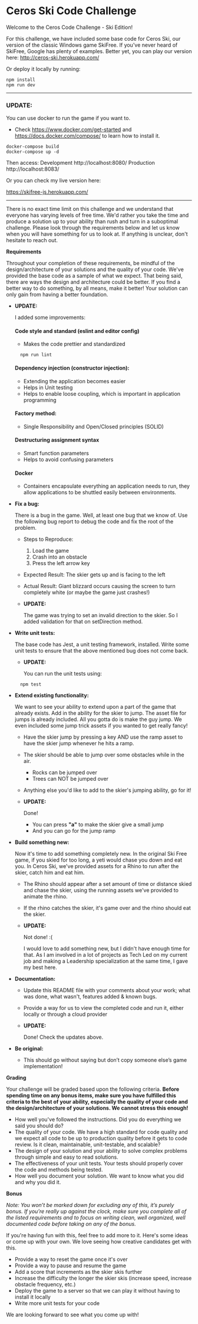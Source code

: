 # Ceros Ski Code Challenge

Welcome to the Ceros Code Challenge - Ski Edition!

For this challenge, we have included some base code for Ceros Ski, our version of the classic Windows game SkiFree. If
you've never heard of SkiFree, Google has plenty of examples. Better yet, you can play our version here: 
http://ceros-ski.herokuapp.com/  

Or deploy it locally by running:
```
npm install
npm run dev
```
----------------------------------------------------------------------------------------------------------------------
  ### UPDATE:
  You can use docker to run the game if you want to. 
  - Check https://www.docker.com/get-started and https://docs.docker.com/compose/ to learn how to install it.
  ```
  docker-compose build
  docker-compose up -d
  ```
  Then access:
  Development http://localhost:8080/
  Production http://localhost:8083/

  Or you can check my live version here:

  https://skifree-js.herokuapp.com/

----------------------------------------------------------------------------------------------------------------------


There is no exact time limit on this challenge and we understand that everyone has varying levels of free time. We'd 
rather you take the time and produce a solution up to your ability than rush and turn in a suboptimal challenge. Please 
look through the requirements below and let us know when you will have something for us to look at. If anything is 
unclear, don't hesitate to reach out.

**Requirements**

Throughout your completion of these requirements, be mindful of the design/architecture of your solutions and the 
quality of your code. We've provided the base code as a sample of what we expect. That being said, there are ways the
design and architecture could be better. If you find a better way to do something, by all means, make it better! Your 
solution can only gain from having a better foundation.

  * **UPDATE:**

    I added some improvements:
    #### Code style and standard (eslint and editor config)
      - Makes the code prettier and standardized
    ```
      npm run lint
    ```

    #### Dependency injection (constructor injection):
      - Extending the application becomes easier
      - Helps in Unit testing
      - Helps to enable loose coupling, which is important in application programming

    #### Factory method:
      - Single Responsibility and Open/Closed principles (SOLID)

    #### Destructuring assignment syntax
      - Smart function parameters
      - Helps to avoid confusing parameters

    #### Docker
      - Containers encapsulate everything an application needs to run, they allow applications to be shuttled easily between environments.



* **Fix a bug:**

  There is a bug in the game. Well, at least one bug that we know of. Use the following bug report to debug the code
  and fix the root of the problem.
  * Steps to Reproduce:
    1. Load the game
    2. Crash into an obstacle
    3. Press the left arrow key
  * Expected Result: The skier gets up and is facing to the left
  * Actual Result: Giant blizzard occurs causing the screen to turn completely white (or maybe the game just crashes!)
  * **UPDATE:**

    The game was trying to set an invalid direction to the skier. So I added validation for that on setDirection method.
  
* **Write unit tests:**

  The base code has Jest, a unit testing framework, installed. Write some unit tests to ensure that the above mentioned
  bug does not come back.


  * **UPDATE:**
  
    You can run the unit tests using:
  ```
    npm test
  ```

* **Extend existing functionality:**

  We want to see your ability to extend upon a part of the game that already exists. Add in the ability for the skier to 
  jump. The asset file for jumps is already included. All you gotta do is make the guy jump. We even included some jump 
  trick assets if you wanted to get really fancy!
  * Have the skier jump by pressing a key AND use the ramp asset to have the skier jump whenever he hits a ramp.
  * The skier should be able to jump over some obstacles while in the air. 
    * Rocks can be jumped over
    * Trees can NOT be jumped over
  * Anything else you'd like to add to the skier's jumping ability, go for it!
  
  * **UPDATE:**
  
    Done!
    - You can press **"a"** to make the skier give a small jump
    - And you can go for the jump ramp

   
* **Build something new:**

  Now it's time to add something completely new. In the original Ski Free game, if you skied for too long, 
  a yeti would chase you down and eat you. In Ceros Ski, we've provided assets for a Rhino to run after the skier, 
  catch him and eat him.
  * The Rhino should appear after a set amount of time or distance skied and chase the skier, using the running assets
    we've provided to animate the rhino.
  * If the rhino catches the skier, it's game over and the rhino should eat the skier. 

  * **UPDATE:**
  
    Not done! :(

    I would love to add something new, but I didn't have enough time for that. 
    As I am involved in a lot of projects as Tech Led on my current job and making a Leadership specialization at the same time, I gave my best here.


* **Documentation:**

  * Update this README file with your comments about your work; what was done, what wasn't, features added & known bugs.
  * Provide a way for us to view the completed code and run it, either locally or through a cloud provider

  * **UPDATE:**
  
    Done! Check the updates above.
  
* **Be original:**  
  * This should go without saying but don’t copy someone else’s game implementation!

**Grading** 

Your challenge will be graded based upon the following criteria. **Before spending time on any bonus items, make sure 
you have fulfilled this criteria to the best of your ability, especially the quality of your code and the 
design/architecture of your solutions. We cannot stress this enough!**

* How well you've followed the instructions. Did you do everything we said you should do?
* The quality of your code. We have a high standard for code quality and we expect all code to be up to production 
  quality before it gets to code review. Is it clean, maintainable, unit-testable, and scalable?
* The design of your solution and your ability to solve complex problems through simple and easy to read solutions.
* The effectiveness of your unit tests. Your tests should properly cover the code and methods being tested.
* How well you document your solution. We want to know what you did and why you did it.

**Bonus**

*Note: You won’t be marked down for excluding any of this, it’s purely bonus.  If you’re really up against the clock, 
make sure you complete all of the listed requirements and to focus on writing clean, well organized, well documented 
code before taking on any of the bonus.*

If you're having fun with this, feel free to add more to it. Here's some ideas or come up with your own. We love seeing 
how creative candidates get with this.
 
* Provide a way to reset the game once it's over
* Provide a way to pause and resume the game
* Add a score that increments as the skier skis further
* Increase the difficulty the longer the skier skis (increase speed, increase obstacle frequency, etc.)
* Deploy the game to a server so that we can play it without having to install it locally
* Write more unit tests for your code

We are looking forward to see what you come up with!

